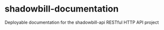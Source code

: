# shadowbill-documentation
Deployable documentation for the shadowbill-api RESTful HTTP API project
